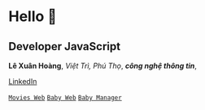 # Hello 👋
## Developer JavaScript
**Lê Xuân Hoàng**,
_Việt Trì, Phú Thọ_,
**_công nghệ thông tin_**,

[LinkedIn](https://www.linkedin.com/in/ho%C3%A0ng-l%C3%AA-335652286/)

[`Movies Web`](https://movies999.vercel.app/)
[`Baby Web`](https://becungshop.vercel.app/)
[`Baby Manager`](https://becungshop.vercel.app/admin)

<!--
**lexhoang/lexhoang** is a ✨ _special_ ✨ repository because its `README.md` (this file) appears on your GitHub profile.

Here are some ideas to get you started:

- 🔭 I’m currently working on ...
- 🌱 I’m currently learning ...
- 👯 I’m looking to collaborate on ...
- 🤔 I’m looking for help with ...
- 💬 Ask me about ...
- 📫 How to reach me: ...
- 😄 Pronouns: ...
- ⚡ Fun fact: ...
-->
